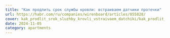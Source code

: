 ```yaml
---
title: "Как продлить срок службы кровли: встраиваем датчики протечки"
url: https://habr.com/ru/companies/wirenboard/articles/855828/
cover: kak_prodlit_srok_sluzhby_krovli_vstraivaem_datchiki/kak_prodlit_srok_sluzhby_krovli_vstraivaem_datchiki.webp
date: 2024-11-05
category: apartments
---
```

